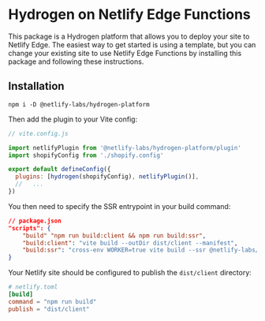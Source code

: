 # Hydrogen on Netlify Edge Functions

This package is a Hydrogen platform that allows you to deploy your site to Netlify Edge. The easiest way to get started is using a template, but you can change your existing site to use Netlify Edge Functions by installing this package and following these instructions.

## Installation

```shell
npm i -D @netlify-labs/hydrogen-platform
```

Then add the plugin to your Vite config:

```js
// vite.config.js

import netlifyPlugin from '@netlify-labs/hydrogen-platform/plugin'
import shopifyConfig from './shopify.config'

export default defineConfig({
  plugins: [hydrogen(shopifyConfig), netlifyPlugin()],
  //   ...
})
```

You then need to specify the SSR entrypoint in your build command:

```json
// package.json
"scripts": {
    "build" "npm run build:client && npm run build:ssr",
    "build:client": "vite build --outDir dist/client --manifest",
    "build:ssr": "cross-env WORKER=true vite build --ssr @netlify-labs/hydrogen-platform/handler",
}
```

Your Netlify site should be configured to publish the `dist/client` directory:

```toml
# netlify.toml
[build]
command = "npm run build"
publish = "dist/client"
```
